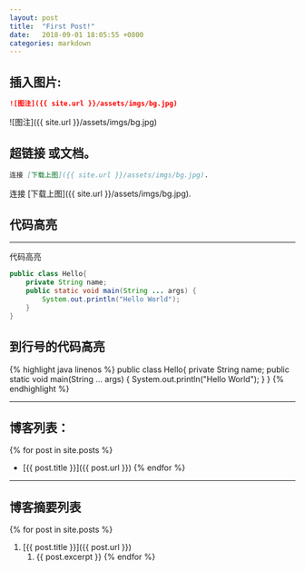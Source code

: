 ```yaml
---
layout: post
title:  "First Post!"
date:   2018-09-01 18:05:55 +0800
categories: markdown
---
```

## 插入图片:
```markdown
![图注]({{ site.url }}/assets/imgs/bg.jpg)
```
![图注]({{ site.url }}/assets/imgs/bg.jpg)  
## 超链接 或文档。
```markdown
连接 [下载上图]({{ site.url }}/assets/imgs/bg.jpg). 
```
连接 [下载上图]({{ site.url }}/assets/imgs/bg.jpg).   
## 代码高亮
---
代码高亮  
```java
public class Hello{
    private String name;
    public static void main(String ... args) {
        System.out.println("Hello World");
    }
}
```
## 到行号的代码高亮
{% highlight java linenos %}
public class Hello{
    private String name;
    public static void main(String ... args) {
        System.out.println("Hello World");
    }
}
{% endhighlight %}

---
## 博客列表：  
{% for post in site.posts %}
+ [{{ post.title }}]({{ post.url }})
{% endfor %}
---
## 博客摘要列表  
{% for post in site.posts %}
1. [{{ post.title }}]({{ post.url }})
    1. {{ post.excerpt }}
{% endfor %}

